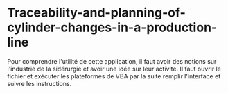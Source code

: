 # Traceability-and-planning-of-cylinder-changes-in-a-production-line
Pour comprendre l'utilité de cette application, il faut avoir des notions sur l'industrie de la sidérurgie et avoir une idée sur leur activité.
Il faut ouvrir le fichier et exécuter les plateformes de  VBA par la suite remplir l'interface et suivre les instructions.

